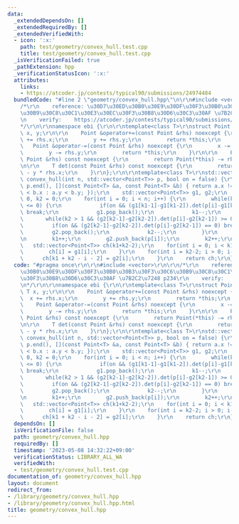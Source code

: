 ```yaml
---
data:
  _extendedDependsOn: []
  _extendedRequiredBy: []
  _extendedVerifiedWith:
  - icon: ':x:'
    path: test/geometry/convex_hull.test.cpp
    title: test/geometry/convex_hull.test.cpp
  _isVerificationFailed: true
  _pathExtension: hpp
  _verificationStatusIcon: ':x:'
  attributes:
    links:
    - https://atcoder.jp/contests/typical90/submissions/24974484
  bundledCode: "#line 2 \"geometry/convex_hull.hpp\"\n\r\n#include <vector>\r\n\r\n\
    /*\r\n    reference: \u30D7\u30ED\u30B0\u30E9\u30DF\u30F3\u30B0\u30B3\u30F3\u30C6\
    \u30B9\u30C8\u30C1\u30E3\u30EC\u30F3\u30B8\u30D6\u30C3\u30AF \u7B2C2\u7248 p234\r\
    \n    verify:    https://atcoder.jp/contests/typical90/submissions/24974484\r\n\
    */\r\n\r\nnamespace ebi {\r\n\r\ntemplate<class T>\r\nstruct Point {\r\n    T\
    \ x, y;\r\n\r\n    Point &operator+=(const Point &rhs) noexcept {\r\n        x\
    \ += rhs.x;\r\n        y += rhs.y;\r\n        return *this;\r\n    }\r\n\r\n \
    \   Point &operator-=(const Point &rhs) noexcept {\r\n        x -= rhs.x;\r\n\
    \        y -= rhs.y;\r\n        return *this;\r\n    }\r\n\r\n    Point operator-(const\
    \ Point &rhs) const noexcept {\r\n        return Point(*this) -= rhs;\r\n    }\r\
    \n\r\n    T det(const Point &rhs) const noexcept {\r\n        return x * rhs.y\
    \ - y * rhs.x;\r\n    }\r\n};\r\n\r\ntemplate<class T>\r\nstd::vector<Point<T>>\
    \ convex_hull(int n, std::vector<Point<T>> p, bool on = false) {\r\n    std::sort(p.begin(),\
    \ p.end(), [](const Point<T> &a, const Point<T> &b) { return a.x != b.x ? a.x\
    \ < b.x : a.y < b.y; });\r\n    std::vector<Point<T>> g1, g2;\r\n    int k1 =\
    \ 0, k2 = 0;\r\n    for(int i = 0; i < n; i++) {\r\n        while(k1 > 1 && (g1[k1-1]-g1[k1-2]).det(p[i]-g1[k1-1])\
    \ <= 0) {\r\n            if(on && (g1[k1-1]-g1[k1-2]).det(p[i]-g1[k1-1]) == 0)\
    \ break;\r\n            g1.pop_back();\r\n            k1--;\r\n        }\r\n \
    \       while(k2 > 1 && (g2[k2-1]-g2[k2-2]).det(p[i]-g2[k2-1]) >= 0) {\r\n   \
    \         if(on && (g2[k2-1]-g2[k2-2]).det(p[i]-g2[k2-1]) == 0) break;\r\n   \
    \         g2.pop_back();\r\n            k2--;\r\n        }\r\n        g1.push_back(p[i]);\r\
    \n        k1++;\r\n        g2.push_back(p[i]);\r\n        k2++;\r\n    }\r\n \
    \   std::vector<Point<T>> ch(k1+k2-2);\r\n    for(int i = 0; i < k1; i++) {\r\n\
    \        ch[i] = g1[i];\r\n    }\r\n    for(int i = k2-2; i > 0; i--) {\r\n  \
    \      ch[k1 + k2 - i - 2] = g2[i];\r\n    }\r\n    return ch;\r\n}\r\n\r\n}\n"
  code: "#pragma once\r\n\r\n#include <vector>\r\n\r\n/*\r\n    reference: \u30D7\u30ED\
    \u30B0\u30E9\u30DF\u30F3\u30B0\u30B3\u30F3\u30C6\u30B9\u30C8\u30C1\u30E3\u30EC\
    \u30F3\u30B8\u30D6\u30C3\u30AF \u7B2C2\u7248 p234\r\n    verify:    https://atcoder.jp/contests/typical90/submissions/24974484\r\
    \n*/\r\n\r\nnamespace ebi {\r\n\r\ntemplate<class T>\r\nstruct Point {\r\n   \
    \ T x, y;\r\n\r\n    Point &operator+=(const Point &rhs) noexcept {\r\n      \
    \  x += rhs.x;\r\n        y += rhs.y;\r\n        return *this;\r\n    }\r\n\r\n\
    \    Point &operator-=(const Point &rhs) noexcept {\r\n        x -= rhs.x;\r\n\
    \        y -= rhs.y;\r\n        return *this;\r\n    }\r\n\r\n    Point operator-(const\
    \ Point &rhs) const noexcept {\r\n        return Point(*this) -= rhs;\r\n    }\r\
    \n\r\n    T det(const Point &rhs) const noexcept {\r\n        return x * rhs.y\
    \ - y * rhs.x;\r\n    }\r\n};\r\n\r\ntemplate<class T>\r\nstd::vector<Point<T>>\
    \ convex_hull(int n, std::vector<Point<T>> p, bool on = false) {\r\n    std::sort(p.begin(),\
    \ p.end(), [](const Point<T> &a, const Point<T> &b) { return a.x != b.x ? a.x\
    \ < b.x : a.y < b.y; });\r\n    std::vector<Point<T>> g1, g2;\r\n    int k1 =\
    \ 0, k2 = 0;\r\n    for(int i = 0; i < n; i++) {\r\n        while(k1 > 1 && (g1[k1-1]-g1[k1-2]).det(p[i]-g1[k1-1])\
    \ <= 0) {\r\n            if(on && (g1[k1-1]-g1[k1-2]).det(p[i]-g1[k1-1]) == 0)\
    \ break;\r\n            g1.pop_back();\r\n            k1--;\r\n        }\r\n \
    \       while(k2 > 1 && (g2[k2-1]-g2[k2-2]).det(p[i]-g2[k2-1]) >= 0) {\r\n   \
    \         if(on && (g2[k2-1]-g2[k2-2]).det(p[i]-g2[k2-1]) == 0) break;\r\n   \
    \         g2.pop_back();\r\n            k2--;\r\n        }\r\n        g1.push_back(p[i]);\r\
    \n        k1++;\r\n        g2.push_back(p[i]);\r\n        k2++;\r\n    }\r\n \
    \   std::vector<Point<T>> ch(k1+k2-2);\r\n    for(int i = 0; i < k1; i++) {\r\n\
    \        ch[i] = g1[i];\r\n    }\r\n    for(int i = k2-2; i > 0; i--) {\r\n  \
    \      ch[k1 + k2 - i - 2] = g2[i];\r\n    }\r\n    return ch;\r\n}\r\n\r\n}"
  dependsOn: []
  isVerificationFile: false
  path: geometry/convex_hull.hpp
  requiredBy: []
  timestamp: '2023-05-08 14:32:22+09:00'
  verificationStatus: LIBRARY_ALL_WA
  verifiedWith:
  - test/geometry/convex_hull.test.cpp
documentation_of: geometry/convex_hull.hpp
layout: document
redirect_from:
- /library/geometry/convex_hull.hpp
- /library/geometry/convex_hull.hpp.html
title: geometry/convex_hull.hpp
---
```

